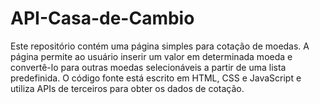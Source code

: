 # API-Casa-de-Cambio

Este repositório contém uma página simples para cotação de moedas. A página permite ao usuário inserir um valor em determinada moeda e convertê-lo para outras moedas selecionáveis a partir de uma lista predefinida. O código fonte está escrito em HTML, CSS e JavaScript e utiliza APIs de terceiros para obter os dados de cotação.
